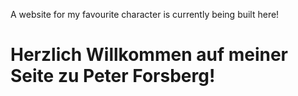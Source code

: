 A website for my favourite character is currently being built here!

# Herzlich Willkommen auf meiner Seite zu Peter Forsberg!